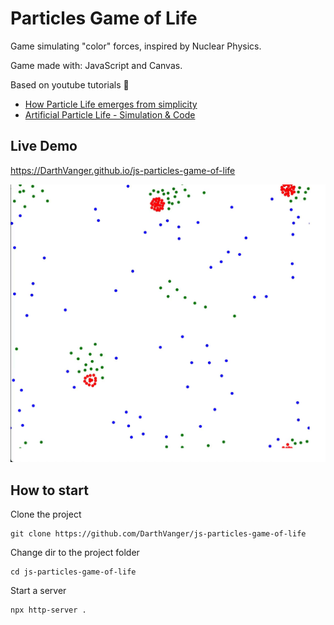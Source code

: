 # Particles Game of Life

Game simulating "color" forces, inspired by Nuclear Physics.

Game made with: JavaScript and Canvas.

Based on youtube tutorials 🙂

- [How Particle Life emerges from simplicity](https://www.youtube.com/watch?v=p4YirERTVF0)
- [Artificial Particle Life - Simulation & Code](https://www.youtube.com/watch?v=0Kx4Y9TVMGg)

## Live Demo

https://DarthVanger.github.io/js-particles-game-of-life

![Demo](readme-img/game-demo.gif)

## How to start

Clone the project

```
git clone https://github.com/DarthVanger/js-particles-game-of-life
```

Change dir to the project folder

```
cd js-particles-game-of-life
```

Start a server

```
npx http-server .
```
